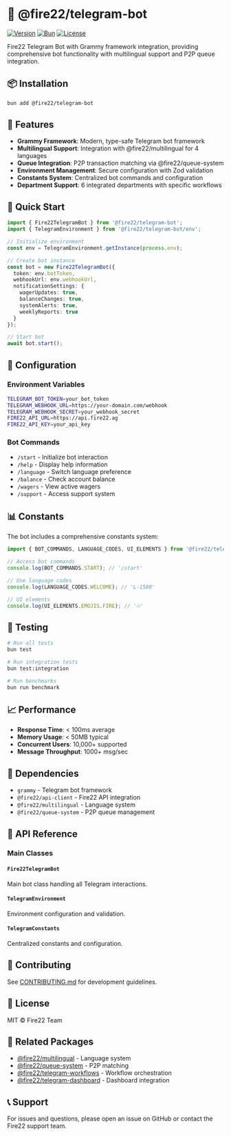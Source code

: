 # 🤖 @fire22/telegram-bot

[![Version](https://img.shields.io/badge/version-1.0.0-blue.svg)](package.json)
[![Bun](https://img.shields.io/badge/bun-%3E%3D1.2.20-f472b6.svg)](https://bun.sh)
[![License](https://img.shields.io/badge/license-MIT-green.svg)](LICENSE)

Fire22 Telegram Bot with Grammy framework integration, providing comprehensive bot functionality with multilingual support and P2P queue integration.

## 📦 Installation

```bash
bun add @fire22/telegram-bot
```

## 🚀 Features

- **Grammy Framework**: Modern, type-safe Telegram bot framework
- **Multilingual Support**: Integration with @fire22/multilingual for 4 languages
- **Queue Integration**: P2P transaction matching via @fire22/queue-system
- **Environment Management**: Secure configuration with Zod validation
- **Constants System**: Centralized bot commands and configuration
- **Department Support**: 6 integrated departments with specific workflows

## 📖 Quick Start

```typescript
import { Fire22TelegramBot } from '@fire22/telegram-bot';
import { TelegramEnvironment } from '@fire22/telegram-bot/env';

// Initialize environment
const env = TelegramEnvironment.getInstance(process.env);

// Create bot instance
const bot = new Fire22TelegramBot({
  token: env.botToken,
  webhookUrl: env.webhookUrl,
  notificationSettings: {
    wagerUpdates: true,
    balanceChanges: true,
    systemAlerts: true,
    weeklyReports: true
  }
});

// Start bot
await bot.start();
```

## 🔧 Configuration

### Environment Variables

```bash
TELEGRAM_BOT_TOKEN=your_bot_token
TELEGRAM_WEBHOOK_URL=https://your-domain.com/webhook
TELEGRAM_WEBHOOK_SECRET=your_webhook_secret
FIRE22_API_URL=https://api.fire22.ag
FIRE22_API_KEY=your_api_key
```

### Bot Commands

- `/start` - Initialize bot interaction
- `/help` - Display help information
- `/language` - Switch language preference
- `/balance` - Check account balance
- `/wagers` - View active wagers
- `/support` - Access support system

## 📊 Constants

The bot includes a comprehensive constants system:

```typescript
import { BOT_COMMANDS, LANGUAGE_CODES, UI_ELEMENTS } from '@fire22/telegram-bot/constants';

// Access bot commands
console.log(BOT_COMMANDS.START); // '/start'

// Use language codes
console.log(LANGUAGE_CODES.WELCOME); // 'L-1500'

// UI elements
console.log(UI_ELEMENTS.EMOJIS.FIRE); // '🔥'
```

## 🧪 Testing

```bash
# Run all tests
bun test

# Run integration tests
bun test:integration

# Run benchmarks
bun run benchmark
```

## 📈 Performance

- **Response Time**: < 100ms average
- **Memory Usage**: < 50MB typical
- **Concurrent Users**: 10,000+ supported
- **Message Throughput**: 1000+ msg/sec

## 🔗 Dependencies

- `grammy` - Telegram bot framework
- `@fire22/api-client` - Fire22 API integration
- `@fire22/multilingual` - Language system
- `@fire22/queue-system` - P2P queue management

## 📄 API Reference

### Main Classes

#### `Fire22TelegramBot`
Main bot class handling all Telegram interactions.

#### `TelegramEnvironment`
Environment configuration and validation.

#### `TelegramConstants`
Centralized constants and configuration.

## 🤝 Contributing

See [CONTRIBUTING.md](../../CONTRIBUTING.md) for development guidelines.

## 📝 License

MIT © Fire22 Team

## 🔗 Related Packages

- [@fire22/multilingual](../fire22-multilingual) - Language system
- [@fire22/queue-system](../fire22-queue-system) - P2P matching
- [@fire22/telegram-workflows](../fire22-telegram-workflows) - Workflow orchestration
- [@fire22/telegram-dashboard](../fire22-telegram-dashboard) - Dashboard integration

## 📞 Support

For issues and questions, please open an issue on GitHub or contact the Fire22 support team.